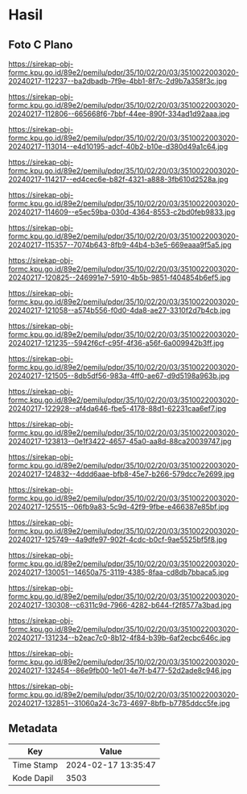# Hasil

## Foto C Plano

https://sirekap-obj-formc.kpu.go.id/89e2/pemilu/pdpr/35/10/02/20/03/3510022003020-20240217-112237--ba2dbadb-7f9e-4bb1-8f7c-2d9b7a358f3c.jpg

https://sirekap-obj-formc.kpu.go.id/89e2/pemilu/pdpr/35/10/02/20/03/3510022003020-20240217-112806--665668f6-7bbf-44ee-890f-334ad1d92aaa.jpg

https://sirekap-obj-formc.kpu.go.id/89e2/pemilu/pdpr/35/10/02/20/03/3510022003020-20240217-113014--e4d10195-adcf-40b2-b10e-d380d49a1c64.jpg

https://sirekap-obj-formc.kpu.go.id/89e2/pemilu/pdpr/35/10/02/20/03/3510022003020-20240217-114217--ed4cec6e-b82f-4321-a888-3fb610d2528a.jpg

https://sirekap-obj-formc.kpu.go.id/89e2/pemilu/pdpr/35/10/02/20/03/3510022003020-20240217-114609--e5ec59ba-030d-4364-8553-c2bd0feb9833.jpg

https://sirekap-obj-formc.kpu.go.id/89e2/pemilu/pdpr/35/10/02/20/03/3510022003020-20240217-115357--7074b643-8fb9-44b4-b3e5-669eaaa9f5a5.jpg

https://sirekap-obj-formc.kpu.go.id/89e2/pemilu/pdpr/35/10/02/20/03/3510022003020-20240217-120825--246991e7-5910-4b5b-9851-f404854b6ef5.jpg

https://sirekap-obj-formc.kpu.go.id/89e2/pemilu/pdpr/35/10/02/20/03/3510022003020-20240217-121058--a574b556-f0d0-4da8-ae27-3310f2d7b4cb.jpg

https://sirekap-obj-formc.kpu.go.id/89e2/pemilu/pdpr/35/10/02/20/03/3510022003020-20240217-121235--5942f6cf-c95f-4f36-a56f-6a009942b3ff.jpg

https://sirekap-obj-formc.kpu.go.id/89e2/pemilu/pdpr/35/10/02/20/03/3510022003020-20240217-121505--8db5df56-983a-4ff0-ae67-d9d5198a963b.jpg

https://sirekap-obj-formc.kpu.go.id/89e2/pemilu/pdpr/35/10/02/20/03/3510022003020-20240217-122928--af4da646-fbe5-4178-88d1-62231caa6ef7.jpg

https://sirekap-obj-formc.kpu.go.id/89e2/pemilu/pdpr/35/10/02/20/03/3510022003020-20240217-123813--0e1f3422-4657-45a0-aa8d-88ca20039747.jpg

https://sirekap-obj-formc.kpu.go.id/89e2/pemilu/pdpr/35/10/02/20/03/3510022003020-20240217-124832--4ddd6aae-bfb8-45e7-b266-579dcc7e2699.jpg

https://sirekap-obj-formc.kpu.go.id/89e2/pemilu/pdpr/35/10/02/20/03/3510022003020-20240217-125515--06fb9a83-5c9d-42f9-9fbe-e466387e85bf.jpg

https://sirekap-obj-formc.kpu.go.id/89e2/pemilu/pdpr/35/10/02/20/03/3510022003020-20240217-125749--4a9dfe97-902f-4cdc-b0cf-9ae5525bf5f8.jpg

https://sirekap-obj-formc.kpu.go.id/89e2/pemilu/pdpr/35/10/02/20/03/3510022003020-20240217-130051--14650a75-3119-4385-8faa-cd8db7bbaca5.jpg

https://sirekap-obj-formc.kpu.go.id/89e2/pemilu/pdpr/35/10/02/20/03/3510022003020-20240217-130308--c6311c9d-7966-4282-b644-f2f8577a3bad.jpg

https://sirekap-obj-formc.kpu.go.id/89e2/pemilu/pdpr/35/10/02/20/03/3510022003020-20240217-131234--b2eac7c0-8b12-4f84-b39b-6af2ecbc646c.jpg

https://sirekap-obj-formc.kpu.go.id/89e2/pemilu/pdpr/35/10/02/20/03/3510022003020-20240217-132454--86e9fb00-1e01-4e7f-b477-52d2ade8c946.jpg

https://sirekap-obj-formc.kpu.go.id/89e2/pemilu/pdpr/35/10/02/20/03/3510022003020-20240217-132851--31060a24-3c73-4697-8bfb-b7785ddcc5fe.jpg


## Metadata

| Key        | Value               |
| ---------- | ------------------- |
| Time Stamp | 2024-02-17 13:35:47 |
| Kode Dapil | 3503                |



